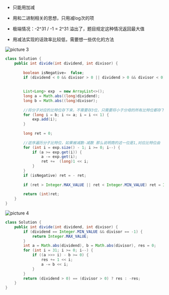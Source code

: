 - 只能用加减

- 用和二进制相关的思想，只用减log次的项
- 极端情况：-2^31 / -1 = 2^31 溢出了，题目规定这种情况返回最大值


- 用减法实现的话效率比较低，需要想一些优化的方法 

![picture 3](https://i.loli.net/2021/09/28/g6QnZYEye7sRHrP.png)  



```java
class Solution {
    public int divide(int dividend, int divisor) {
   
        boolean isNegative=  false;
        if (dividend < 0 && divisor > 0 || dividend > 0 && divisor < 0) isNegative = true;
        
        
        List<Long> exp  = new ArrayList<>();
        long a = Math.abs((long)dividend);
        long b = Math.abs((long)divisor);
        
        //将分子对应的比特位存下来，不需要存3位，只需要将小于分母的所有比特位都存下来就行
        for (long i = b; i <= a; i = i << 1) {
            exp.add(i);
        }
        
        long ret = 0;
        
        //逆序遍历分子比特位，如果被减数-减数 那么说明商的这一位是1,对应比特位由  1 << i 位得到
        for (int i = exp.size() - 1; i >= 0; i--) {
            if (a >= exp.get(i)) {
                a -= exp.get(i);
                ret +=  (long)1 << i;
            }
        }
        if (isNegative) ret = - ret;
        
        if (ret > Integer.MAX_VALUE || ret < Integer.MIN_VALUE) ret = Integer.MAX_VALUE;
        
        return (int)ret;
    }
}
```
![picture 4](https://i.loli.net/2021/09/28/KIE9XeLm8ndCDAY.png)  


```java
class Solution {
    public int divide(int dividend, int divisor) {
        if (dividend == Integer.MIN_VALUE && divisor == -1) {
            return Integer.MAX_VALUE;
        }
        int a = Math.abs(dividend), b = Math.abs(divisor), res = 0;
        for (int i = 31; i >= 0; i--) {
            if ((a >>> i) - b >= 0) {
                res += 1 << i;
                a -= b << i;
            }
        }
        return (dividend > 0) == (divisor > 0) ? res : -res;
    }
}


```